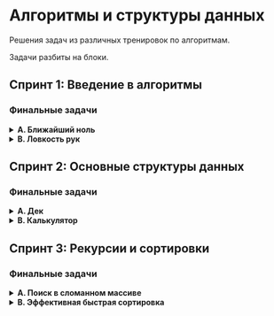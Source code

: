 # Алгоритмы и структуры данных
Решения задач из различных тренировок по алгоритмам.

Задачи разбиты на блоки.

## Спринт 1: Введение в алгоритмы

### Финальные задачи

<details><summary><b>A. Ближайший ноль</b></summary>

[[Источник]](https://contest.yandex.ru/contest/44070/problems/A/)  [[Решение]](sprint1/final_nearest_zero.py)

Тимофей ищет место, чтобы построить себе дом. Улица, на которой он хочет жить, имеет длину n, то есть состоит из n одинаковых идущих подряд участков. Каждый участок либо пустой, либо на нём уже построен дом.<br>
Общительный Тимофей не хочет жить далеко от других людей на этой улице. Поэтому ему важно для каждого участка знать расстояние до ближайшего пустого участка. Если участок пустой, эта величина будет равна нулю — расстояние до самого себя.<br>
Помогите Тимофею посчитать искомые расстояния. Для этого у вас есть карта улицы. Дома в городе Тимофея нумеровались в том порядке, в котором строились, поэтому их номера на карте никак не упорядочены. Пустые участки обозначены нулями.

#### Формат ввода
В первой строке дана длина улицы —– n (1 ≤ n ≤ 10^6). В следующей строке записаны n целых неотрицательных чисел — номера домов и обозначения пустых участков на карте (нули). Гарантируется, что в последовательности есть хотя бы один ноль. Номера домов (положительные числа) уникальны и не превосходят 10^9.

#### Формат вывода
Для каждого из участков выведите расстояние до ближайшего нуля. Числа выводите в одну строку, разделяя их пробелами.

#### Пример
| Ввод | Вывод |
| ---- | ----- |
| 5<br>0 1 4 9 0 | 0 1 2 1 0 |
| 6<br>0 7 9 4 8 20 | 0 1 2 3 4 5 |

</details>

<details><summary><b>B. Ловкость рук</b></summary>

[[Источник]](https://contest.yandex.ru/contest/44070/problems/B/)  [[Решение]](sprint1/final_manual_dexterity.py)

«Тренажёр для скоростной печати» представляет собой квадратную клавиатуру из шестнадцати клавиш размером 4x4. На каждой клавише может быть изображена либо точка, либо цифра от 1 до 9.<br>
Занятие на тренажёре делится на раунды:
- каждый раунд состоит из нескольких игр;
- в разных раундах число игр может быть разным;
- номер каждой игры в раунде обозначается счётчиком t.

Для каждого раунда на клавишах устанавливаются определённые значения, которые остаются неизменными в течение всех игр раунда.

![](https://contest.yandex.ru/testsys/statement-image?imageId=89e2d9d263b4cf6c2d2d4a1b4b2de1149705669414ca828603a7a6fbadf42931)

Значение счётчика игр t не может превысить значение самого большого числа, отображённого на клавиатуре в текущем раунде.<br>
В упражнении на тренажёре принимают участие два игрока, они играют вдвоём на одной клавиатуре. Для каждого раунда устанавливается максимальное число клавиш, которые может нажать один игрок (оно обозначается переменной k и не изменяется в течение раунда).<br>
В каждой отдельной игре участники должны вместе нажать на клавиши, на которых изображена цифра, соответствующая номеру игры t. Например, во второй игре раунда игроки должны нажать все те клавиши, на которых изображена двойка.<br>
В раунде могут быть игры, где не требуется нажимать кнопки: например, в приведённом варианте раунда в играх от t = 4 до t = 8 кнопки нажимать не потребуется: на клавиатуре нет цифр от 4 до 8:

![](https://contest.yandex.ru/testsys/statement-image?imageId=99651ae7826ea95ee117dc6f037e8daf6622596ca41408697faa167236980a69)

Если в очередной игре у участников есть возможность нажать все необходимые клавиши — они их нажимают и получают 1 балл.<br>
Предположим, что для раунда задан набор кнопок, как на картинке, и k = 3 (каждый из участников может нажать не более трёх кнопок). Тогда во второй игре (t = 2), где должны быть нажаты двойки, игроки вдвоём смогут нажать только 6 клавиш (k * 2 = 6). Но на клавиатуре семь двоек; участники не смогут нажать их все и не получат балл.

![](https://contest.yandex.ru/testsys/statement-image?imageId=0225c36c4597bc5bb220fa59fe0d179ee2735adf3dc7be36124b9073381b7495)

Напишите программу, которая будет принимать данные для определённого раунда:
- значение k,
- значения для кнопок,

и вычислит количество баллов, которое будут заработано в этом раунде.

#### Формат ввода
В первой строке дано целое число k (1 ≤ k ≤ 5).<br>
В четырёх следующих строках заданы значения для кнопок –— по 4 символа в каждой строке. Каждый символ —– либо точка, либо цифра от 1 до 9. Символы одной строки идут подряд и не разделены пробелами.

#### Формат вывода
Выведите единственное число –— количество баллов, которое игроки наберут в раунде.

#### Пример
| Ввод | Вывод |
| ---- | ----- |
| 3<br>1231<br>2..2<br>2..2<br>2..2<br> | 2 |
| 4<br>1111<br>9999<br>1111<br>9911<br> | 1 |
| 4<br>1111<br>1111<br>1111<br>1111<br> | 0 |

</details>

## Спринт 2: Основные структуры данных

### Финальные задачи

<details><summary><b>A. Дек</b></summary>

[[Источник]](https://contest.yandex.ru/contest/23759/problems/A/)  [[Решение]](sprint2/final_deque.py)

Гоша реализовал структуру данных Дек, максимальный размер которого определяется заданным числом. Методы push_back(x), push_front(x), pop_back(), pop_front() работали корректно. Но, если в деке было много элементов, программа работала очень долго. Дело в том, что не все операции выполнялись за O(1). Помогите Гоше! Напишите эффективную реализацию.<br>
**Внимание: при реализации используйте кольцевой буфер.**

#### Формат ввода
В первой строке записано количество команд n — целое число, не превосходящее 100000. Во второй строке записано число m — максимальный размер дека. Он не превосходит 50000. В следующих n строках записана одна из команд:
- push_back(value) – добавить элемент в конец дека. Если в деке уже находится максимальное число элементов, вывести «error».
- push_front(value) – добавить элемент в начало дека. Если в деке уже находится максимальное число элементов, вывести «error».
- pop_front() – вывести первый элемент дека и удалить его. Если дек был пуст, то вывести «error».
- pop_back() – вывести последний элемент дека и удалить его. Если дек был пуст, то вывести «error».

Value — целое число, по модулю не превосходящее 1000.

#### Формат вывода
Выведите результат выполнения каждой команды на отдельной строке. Для успешных запросов push_back(x) и push_front(x) ничего выводить не надо.

#### Пример
| Ввод | Вывод |
| ---- | ----- |
| 4<br>4<br>push_front 861<br>push_front -819<br>pop_back<br>pop_back | 861<br>-819 |
| 7<br>10<br>push_front -855<br>push_front 0<br>pop_back<br>pop_back<br>push_back 844<br>pop_back<br>push_back 823 | -855<br>0<br>844 |
| 6<br>6<br>push_front -201<br>push_back 959<br>push_back 102<br>push_front 20<br>pop_front<br>pop_back | 20<br>102 |

</details>

<details><summary><b>B. Калькулятор</b></summary>

[[Источник]](https://contest.yandex.ru/contest/23759/problems/B/)  [[Решение]](sprint2/final_calculator.py)

Задание связано с обратной польской нотацией. Она используется для парсинга арифметических выражений. Еще её иногда называют постфиксной нотацией.<br>
В постфиксной нотации операнды расположены перед знаками операций.<br>

Пример 1:<br>
3 4 +<br>
означает 3 + 4 и равно 7<br>

Пример 2:<br>
12 5 /<br>
Так как деление целочисленное, то в результате получим 2.<br>

Пример 3:<br>
10 2 4 * -<br>
означает 10 - 2 * 4 и равно 2<br>

Разберём последний пример подробнее:<br>
Знак * стоит сразу после чисел 2 и 4, значит к ним нужно применить операцию, которую этот знак обозначает, то есть перемножить эти два числа. В результате получим 8.<br>
После этого выражение приобретёт вид:<br>
10 8 -<br>
Операцию «минус» нужно применить к двум идущим перед ней числам, то есть 10 и 8. В итоге получаем 2.<br>
Рассмотрим алгоритм более подробно. Для его реализации будем использовать стек.<br>
Для вычисления значения выражения, записанного в обратной польской нотации, нужно считывать выражение слева направо и придерживаться следующих шагов:
1. Обработка входного символа:
  - Если на вход подан операнд, он помещается на вершину стека.
  - Если на вход подан знак операции, то эта операция выполняется над требуемым количеством значений, взятых из стека в порядке добавления. Результат выполненной операции помещается на вершину стека.
2. Если входной набор символов обработан не полностью, перейти к шагу 1.
3. После полной обработки входного набора символов результат вычисления выражения находится в вершине стека. Если в стеке осталось несколько чисел, то надо вывести только верхний элемент.

**Замечание про отрицательные числа и деление:** в этой задаче под делением понимается математическое целочисленное деление. Это значит, что округление всегда происходит вниз. А именно: если a / b = c, то b ⋅ c — это наибольшее число, которое не превосходит a и одновременно делится без остатка на b.<br>
Например, -1 / 3 = -1. Будьте осторожны: в C++, Java и Go, например, деление чисел работает иначе.<br>
В текущей задаче гарантируется, что деления на отрицательное число нет.

#### Формат ввода
В единственной строке дано выражение, записанное в обратной польской нотации. Числа и арифметические операции записаны через пробел.<br>
На вход могут подаваться операции: +, -, *, / и числа, по модулю не превосходящие 10000.<br>
Гарантируется, что значение промежуточных выражений в тестовых данных по модулю не больше 50000.<br>

#### Формат вывода
Выведите единственное число — значение выражения.

#### Пример
| Ввод | Вывод |
| ---- | ----- |
| 2 1 + 3 *  | 9 |
| 7 2 + 4 * 2 + | 38 |

</details>

## Спринт 3: Рекурсии и сортировки

### Финальные задачи

<details><summary><b>A. Поиск в сломанном массиве</b></summary>

[[Источник]](https://contest.yandex.ru/contest/24735/problems/A/)  [[Решение]](sprint3/final_broken_search.py)

Алла ошиблась при копировании из одной структуры данных в другую. Она хранила массив чисел в кольцевом буфере. Массив был отсортирован по возрастанию, и в нём можно было найти элемент за логарифмическое время. Алла скопировала данные из кольцевого буфера в обычный массив, но сдвинула данные исходной отсортированной последовательности. Теперь массив не является отсортированным. Тем не менее, нужно обеспечить возможность находить в нем элемент за O(log n).<br>
Можно предполагать, что в массиве только уникальные элементы.<br>
От вас требуется реализовать функцию, осуществляющую поиск в сломанном массиве.

#### Формат ввода
Функция принимает массив натуральных чисел и искомое число k. Длина массива не превосходит 10000. Элементы массива и число k не превосходят по значению 10000.<br>
В примерах:<br>
В первой строке записано число n –— длина массива.<br>
Во второй строке записано положительное число k –— искомый элемент.<br>
Далее в строку через пробел записано n натуральных чисел – элементы массива.

#### Формат вывода
Функция должна вернуть индекс элемента, равного k, если такой есть в массиве (нумерация с нуля). Если элемент не найден, функция должна вернуть −1.<br>
Изменять массив нельзя.<br>
Для отсечения неэффективных решений ваша функция будет запускаться от 100000 до 1000000 раз.

#### Пример
| Ввод | Вывод |
| ---- | ----- |
| 9<br>5<br>19 21 100 101 1 4 5 7 12 | 6 |
| 2<br>1<br>5 1 | 1 |

</details>

<details><summary><b>B. Эффективная быстрая сортировка</b></summary>

[[Источник]](https://contest.yandex.ru/contest/24735/problems/B/)  [[Решение]](sprint3/final_efficient_quicksort.py)

Тимофей решил организовать соревнование по спортивному программированию, чтобы найти талантливых стажёров. Задачи подобраны, участники зарегистрированы, тесты написаны. Осталось придумать, как в конце соревнования будет определяться победитель.<br>
Каждый участник имеет уникальный логин. Когда соревнование закончится, к нему будут привязаны два показателя: количество решённых задач P_i и размер штрафа F_i. Штраф начисляется за неудачные попытки и время, затраченное на задачу.<br>
Тимофей решил сортировать таблицу результатов следующим образом: при сравнении двух участников выше будет идти тот, у которого решено больше задач. При равенстве числа решённых задач первым идёт участник с меньшим штрафом. Если же и штрафы совпадают, то первым будет тот, у которого логин идёт раньше в алфавитном (лексикографическом) порядке.<br>
Тимофей заказал толстовки для победителей и накануне поехал за ними в магазин. В своё отсутствие он поручил вам реализовать алгоритм быстрой сортировки (англ. quick sort) для таблицы результатов. Так как Тимофей любит спортивное программирование и не любит зря расходовать оперативную память, то ваша реализация сортировки не может потреблять O(n) дополнительной памяти для промежуточных данных (такая модификация быстрой сортировки называется "in-place").<br>
**Как работает in-place quick sort**<br>
Как и в случае обычной быстрой сортировки, которая использует дополнительную память, необходимо выбрать опорный элемент (англ. pivot), а затем переупорядочить массив. Сделаем так, чтобы сначала шли элементы, не превосходящие опорного, а затем —– большие опорного.<br>
Затем сортировка вызывается рекурсивно для двух полученных частей. Именно на этапе разделения элементов на группы в обычном алгоритме используется дополнительная память. Теперь разберёмся, как реализовать этот шаг in-place.<br>
Пусть мы как-то выбрали опорный элемент. Заведём два указателя left и right, которые изначально будут указывать на левый и правый концы отрезка соответственно. Затем будем двигать левый указатель вправо до тех пор, пока он указывает на элемент, меньший опорного. Аналогично двигаем правый указатель влево, пока он стоит на элементе, превосходящем опорный. В итоге окажется, что что левее от left все элементы точно принадлежат первой группе, а правее от right — второй. Элементы, на которых стоят указатели, нарушают порядок. Поменяем их местами (в большинстве языков программирования используется функция swap()) и продвинем указатели на следующие элементы. Будем повторять это действие до тех пор, пока left и right не столкнутся.<br>
На рисунке представлен пример разделения при pivot=5. Указатель left — голубой, right — оранжевый.

![](https://contest.yandex.ru/testsys/statement-image?imageId=79587b4867d6af95afb4a295be8023fa21036db1cfa1b70b2768309a1fdb8ad4)

#### Формат ввода
В первой строке задано число участников n, 1 ≤ n ≤ 100 000.<br>
В каждой из следующих n строк задана информация про одного из участников.<br>
i-й участник описывается тремя параметрами:
 - уникальным логином (строкой из маленьких латинских букв длиной не более 20)
 - числом решённых задач P_i
 - штрафом F_i

F_i и P_i — целые числа, лежащие в диапазоне от 0 до 10^9.

#### Формат вывода
Для отсортированного списка участников выведите по порядку их логины по одному в строке.

#### Пример
| Ввод | Вывод |
| ---- | ----- |
| 5<br>alla 4 100<br>gena 6 1000<br>gosha 2 90<br>rita 2 90<br>timofey 4 80 | gena<br>timofey<br>alla<br>gosha<br>rita |
| 5<br>alla 0 0<br>gena 0 0<br>gosha 0 0<br>rita 0 0<br>timofey 0 0 | alla<br>gena<br>gosha<br>rita<br>timofey |

</details>